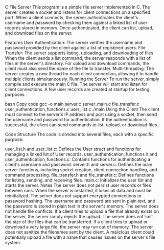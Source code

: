 C File Server
This program is a simple file server implemented in C. The server creates a socket and listens for client connections on a specified port. When a client connects, the server authenticates the client's username and password by checking them against a linked list of user records stored in memory. Once authenticated, the client can list, upload, and download files on the server.

Features
User Authentication: The server verifies the username and password provided by the client against a list of registered users.
File Transfer: The server supports listing, uploading, and downloading of files. When the client sends a list command, the server responds with a list of files in the server's directory. For upload and download commands, the client must also send the name of the file to transfer.
Multi-threading: The server creates a new thread for each client connection, allowing it to handle multiple clients simultaneously.
Running the Server
To run the server, simply compile and execute the main C file. The server will start and listen for client connections. A few user records are created at startup for testing purposes.

bash
Copy code
 gcc -o main server.c server_main.c file_transfer.c user_authentication_functions.c user_list.c 
./main
Using the Client
The client must connect to the server's IP address and port using a socket, then send the username and password for authentication. If the authentication is successful, the client can send commands to list, upload, or download files.

Code Structure
The code is divided into several files, each with a specific purpose:

user_list.h and user_list.c: Defines the User struct and functions for managing a linked list of User records.
user_authentication_functions.h and user_authentication_functions.c: Contains functions for authenticating a client's username and password.
server.h and server.c: Defines the main server functions, including socket creation, client connection handling, and command processing.
file_transfer.h and file_transfer.c: Defines functions for listing, sending, and receiving files.
main.c: Initializes the user list and starts the server.
Notes
The server does not persist user records or files between runs. When the server is restarted, it loses all data and must be reinitialized.
The server does not support encrypted connections or password hashing. The username and password are sent in plain text, and the password is stored in plain text in the server's memory.
The server does not handle file conflicts. If a client tries to upload a file that already exists on the server, the server simply rejects the upload.
The server does not limit the size of the files that can be transferred. If a client tries to upload or download a very large file, the server may run out of memory.
The server does not sanitize the filenames sent by the client. A malicious client could potentially upload a file with a name that causes issues on the server's file system.